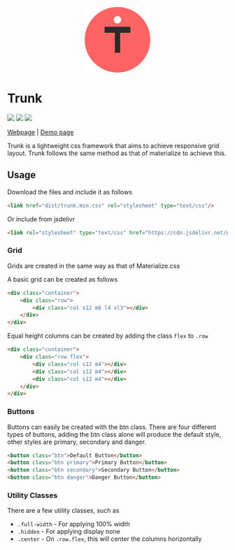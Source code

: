 <p align="center">
  <img src="trunk.png" alt="logo"/>
</p>

# Trunk

![](https://img.shields.io/badge/trunk.css-1.0.0-brightgreen.svg) ![](https://img.shields.io/badge/License-MIT-blue.svg) ![](https://img.shields.io/badge/size-~4kB-9c27b0.svg)

[Webpage](http://akzhy.com/shelf/trunk) | [Demo page](http://trunk.akzhy.com/)

Trunk is a lightweight css framework that aims to achieve responsive grid layout. Trunk follows the same method as that of materialize to achieve this.

## Usage

Download the files and include it as follows
```html
<link href="dist/trunk.min.css" rel="stylesheet" type="text/css"/>
```

Or include from jsdelivr
```html
<link rel="stylesheet" type="text/css" href="https://cdn.jsdelivr.net/gh/akzhy/trunk/dist/trunk.min.css"/>
```

### Grid

Grids are created in the same way as that of Materialize.css

A basic grid can be created as follows

```html
<div class="container">
    <div class="row">
        <div class="col s12 m6 l4 xl3"></div>
    </div>
</div>
```

Equal height columns can be created by adding the class `flex` to `.row`
```html
<div class="container">
    <div class="row flex">
        <div class="col s12 m4"></div>
        <div class="col s12 m4"></div>
        <div class="col s12 m4"></div>
    </div>
</div>
```

### Buttons

Buttons can easily be created with the btn class. There are four different types of buttons, adding the btn class alone will produce the default style, other styles are primary, secondary and danger.

```html
<button class="btn">Default Button</button>
<button class="btn primary">Primary Button</button>
<button class="btn secondary">Secondary Button</button>
<button class="btn danger">Danger Button</button>
```

### Utility Classes

There are a few utility classes, such as

 * `.full-width` - For applying 100% width
 * `.hidden` - For applying display none
 * `.center` - On `.row.flex`, this will center the columns horizontally

